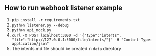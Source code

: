 ## How to run webhook listener example

  1. ```pip install -r requirements.txt```
  2. ```python listener.py --debug```
  3. ```python api_mock.py```
  4. ```curl -X POST localhost:3000 -d '{"type":"intents", "file":"http://127.0.0.1:5000/file/intents/"}' -H "Content-Type:   application/json"```
  5. The intents.md file should be created in `data` directory
